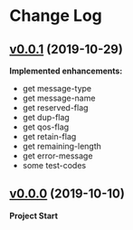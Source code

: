 # Change Log

## [v0.0.1](https://github.com/TakuKitamura/verimqtt/tree/v0.0.1) (2019-10-29)

**Implemented enhancements:**
- get message-type
- get message-name
- get reserved-flag
- get dup-flag
- get qos-flag
- get retain-flag
- get remaining-length
- get error-message
- some test-codes

## [v0.0.0](https://github.com/TakuKitamura/verimqtt/tree/v0.0.0) (2019-10-10)
**Project Start**